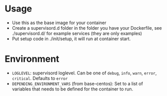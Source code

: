 # Usage
* Use this as the base image for your container
* Create a supervisord.d folder in the folder you have your Dockerfile, see ./supervisord.d/ for example services (they are only examples)
* Put setup code in ./init/setup, it will run at container start.

# Environment
* `LOGLEVEL`: supervisord loglevel. Can be one of `debug`, `info`, `warn`, `error`, `critical`. Defaults to `error`
* `DEPENDING_ENVIRONMENT_VARS` (from base-centos): Set to a list of variables that needs to be defined for the container to run.
